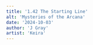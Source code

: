 ```yaml
---
title: '1.42 The Starting Line'
alt: 'Mysteries of the Arcana'
date: '2024-10-03'
author: 'J Gray'
artist: 'Keira'
---
```

